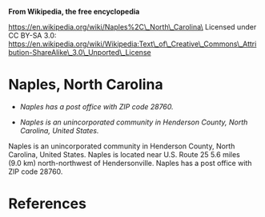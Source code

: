 **From Wikipedia, the free encyclopedia**

https://en.wikipedia.org/wiki/Naples%2C\_North\_Carolina\
Licensed under CC BY-SA 3.0:\
https://en.wikipedia.org/wiki/Wikipedia:Text\_of\_Creative\_Commons\_Attribution-ShareAlike\_3.0\_Unported\_License

Naples, North Carolina
======================

-   *Naples has a post office with ZIP code 28760.*

-   *Naples is an unincorporated community in Henderson County, North
    Carolina, United States.*

Naples is an unincorporated community in Henderson County, North
Carolina, United States. Naples is located near U.S. Route 25 5.6 miles
(9.0 km) north-northwest of Hendersonville. Naples has a post office
with ZIP code 28760.

References
==========
